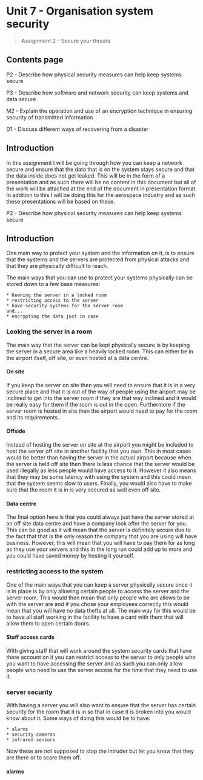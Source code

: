 # Unit 7 - Organisation system security 
> Assignment 2 - Secure your threats

<div style="page-break-after: always;"></div>

## Contents page 

P2 - Describe how physical security measures can help keep systems secure

P3 - Describe how software and network security can keep systems and data secure

M2 - Explain the operation and use of an encryption technique in ensuring security of transmitted information 

D1 - Discuss different ways of recovering from a disaster 


<div style="page-break-after: always;"></div>

## Introduction 

In this assignment I will be going through how you can keep a network secure and ensure that the data that is on the system stays secure and that the data inside does not get leaked. This will be in the form of a presentation and as such there will be no content in this document but all of the work will be attached at the end of the document in presentation format. In addition to this I will be doing this for the aerospace industry and as such these presentations will be based on these. 

P2 - Describe how physical security measures can help keep systems secure
 
## Introduction

One main way to protect your system and the information on it, is to ensure that the systems and the servers are protected from physical attacks and that they are physically difficult to reach.  

The main ways that you can use to protect your systems physically can be stored down to a few base measures:

	* Keening the server in a locked room
	* restricting access to the server
	* have security systems for the server room 
	and...
	* encrypting the data just in case

### Looking the server in a room 

The main way that the server can be kept physically secure is by keeping the server in a secure area like a heavily locked room. This can either be in the airport itself, off site, or even hosted at a data centre.  

#### On site

If you keep the server on site then you will need to ensure that it is in a very secure place and that it is out of the way of people using the airport may be inclined to get into the server room if they are that way inclined and it would be really easy for them if the room is out in the open. Furthermore if the server room is hosted in site then  the airport would need to pay for the room and its requirements. 

#### Offside

Instead of hosting the server on site at the airport you might be included to host the server off site in another facility that you own. This in most cases would be better than having the server in the actual airport because when the server is held off site then there is less chance that the server would be used illegally as less people would have access to it. However it also means that they may be some latency with using the system and this could mean that the system seems slow to users. Finally, you would also have to make sure that the room it is in is very secured as well even off site. 

#### Data centre

The final option here is that you could always just have the server stored at an off site data centre and have a company look after the server for you. This can be good as it will mean that the server is definitely secure due to the fact that that is the only reason the company that you are using will have business. However, this will mean that you will have to pay them for as long as they use your servers and this in the long run could add up to more and you could have saved money by hosting it yourself. 

### restricting access to the system 

One of the main ways that you can keep a server physically secure once it is in place is by only allowing certain people to access the server and the server room. This would then mean that only people who are allows to be with the server are and if you chose your employees correctly this would mean that you will have no data thefts at all. The main way for this would be to have all staff working in the facility to have a card with them that will allow them to open certain doors. 

#### Staff access cards

With giving staff that will work around the system security cards that have there account on it you can restrict access to the server to only people who you want to have accessing the server and as such you can only allow people who need to use the server access for the time that they need to use it. 

### server security 

With having a server you will also want to ensure that the server has certain security for the room that it is in so that in case it is broken into you would know about it. Some ways of doing this would be to have:
	
	* alarms
	* security cameras
	* infrared sensors 

Now these are not supposed to stop the intruder but let you know that they are there or to scare them off. 

#### alarms


